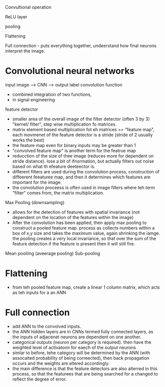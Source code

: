 Convultional operation

ReLU layer

pooling 

Flattening

Full connection - puts everything together, undeerstand how final neurons interpret the image.


# Convolutional neural networks
input image --> CNN --> output label
convolution function
- combined integration of two functions, 
- in signal engineering

feature detector 
- smaller area of the overall image of the filter detector (often 3 by 3) "kernel/ filter", step wise multiplication fo matrices.
- matrix element based multiplication fot eh matrices == "feature map", each movmenet of the feature detector is a stride (stride of 2 usually works the best)
- the feature map even for binary inputs may be greater than 1
- "convolved feature map" is another term for the featrue map
- reducction of the size of thee image (reduces more for dependent on stride distance). lose a bit of ifnormation, but actually filters out noise based on what th efeature deeteector is.
- different filters are used during the convolution process, construction of diffeerent feeaturee map, and then it determines which features are important for the image.
- the convolution proceess is often used in image filters where teh term "filter" comes from, the matrix multiplication.

Max Pooling (downsampling)
- allows for the detection of features with spatial invariance (not dependent on the location of the features within the image)
- After the convolution has been applied, then apply max pooling to construct a pooled feature map. process as collects numbers within a box of x,y size and takes the maximum value, again shrinking the iamge. the pooling creates a very local invariance, so that over the sum of the feature detection if the feature is present then it will still fire.

Mean pooliing (aveerage pooling)
Sub-pooling 

# Flattening
- from teh pooled feature map, create a linear 1 column matrix, which acts as teh inputs for a an ANN

# Full connection
- add ANN to the convolved inputs.
- the ANN hidden layers are in CNNs termed fully connected layers, as the inputs of adjacenet neurons are dependent on one another.
- categorical outputs (neuron per category is required). then have the weighted level of activatonn for eaech of the output neurons
- simlar to before, tehe category will be determined by the ANN (with assocaited probability of being correected), then back propagation occurs and the weights are altered accordingly.
- the main difference is that the feature detectors are also alterred in this process, so that the featurees that are being searched for a changed to reflect the degree of error.